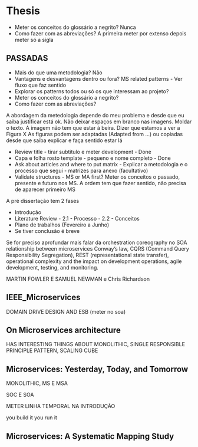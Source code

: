# Thesis

- Meter os conceitos do glossário a negrito? Nunca
- Como fazer com as abreviações? A primeira meter por extenso depois meter só a sigla 

## PASSADAS

- Mais do que uma metodologia? Não
- Vantagens e desvantagens dentro ou fora? MS related patterns - Ver fluxo que faz sentido
- Explorar os patterns todos ou só os que interessam ao projeto?
- Meter os conceitos do glossário a negrito?
- Como fazer com as abreviações?

A abordagem da metedologia depende do meu problema e desde que eu saiba justificar está ok.
Não deixar espaços em branco nas imagens. Moldar o texto. A imagem não tem que estar à beira. Dizer que estamos a ver a Figura X
As figuras podem ser adaptadas (Adapted from ...) ou copiadas desde que saiba explicar e faça sentido estar lá

- Review title - tirar subtitulo e meter development - Done
- Capa e folha rosto template - pequeno e nome completo - Done
- Ask about articles and where to put matrix - Explicar a metodologia e o processo que segui - matrizes para anexo (facultativo)
- Validate structures - MS or MA first? Meter os conceitos o passado, presente e futuro nos MS. A ordem tem que fazer sentido, não precisa de aparecer primeiro MS

A pré dissertação tem 2 fases

- Introdução
- Literature Review - 2.1 - Processo - 2.2 - Conceitos
- Plano de trabalhos (Fevereiro a Junho)
- Se tiver conclusão é breve

Se for preciso aprofundar mais falar da orchestration coreography no SOA
relationship between microservices
Conway’s law,
CQRS (Command Query Responsibility Segregation),
REST (representational state transfer),
operational complexity and the impact on development operations,
agile development,
testing,
and monitoring.

MARTIN FOWLER E SAMUEL NEWMAN e Chris Richardson

## IEEE_Microservices

DOMAIN DRIVE DESIGN AND ESB (meter no soa)

## On Microservices architecture

HAS INTERESTING THINGS ABOUT MONOLITHIC, SINGLE RESPONSIBLE PRINCIPLE PATTERN, SCALING CUBE

## Microservices: Yesterday, Today, and Tomorrow

MONOLITHIC, MS E MSA

SOC E SOA

METER LINHA TEMPORAL NA INTRODUÇÃO

you build it you run it

## Microservices: A Systematic Mapping Study

